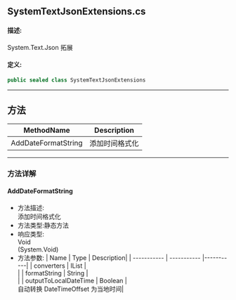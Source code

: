 ## SystemTextJsonExtensions.cs 


#### 描述:


System.Text.Json 拓展


#### 定义: 
``` csharp
public sealed class SystemTextJsonExtensions
```
---
## 方法 
| MethodName      | Description | 
| ----------- | ----------- |
| AddDateFormatString | 添加时间格式化 |
---
### 方法详解 
####  AddDateFormatString
* 方法描述:<br> 添加时间格式化
* 方法类型:静态方法
* 响应类型:<br> Void <br> (System.Void)
* 方法参数:
| Name      | Type | Description|
| ----------- | ----------- |-----------|
| converters | IList<JsonConverter> |<br> |
| formatString | String |<br> |
| outputToLocalDateTime | Boolean |<br> 自动转换 DateTimeOffset 为当地时间|
